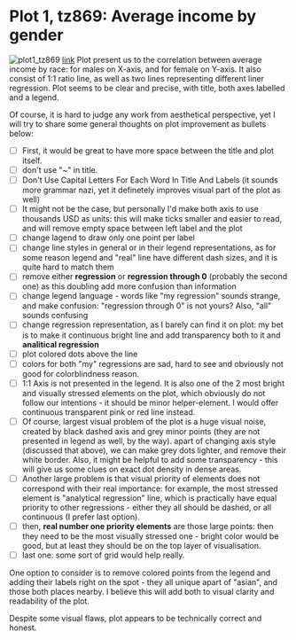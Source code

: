 Plot 1, tz869: Average income by gender
=======================================

![plot1_tz869](https://raw.githubusercontent.com/Tengf/PUI2015_tzheng/master/HW8/hw8.png)
[link](https://github.com/Tengf/PUI2015_tzheng/blob/master/HW8/hw8.png
)
Plot present us to the correlation between average income by race: for males on X-axis, and for female on Y-axis.
It also consist of 1:1 ratio line, as well as two lines representing different liner regression. Plot seems to be
clear and precise, with title, both axes labelled and a legend.

Of course, it is hard to judge any work from aesthetical perspective, yet I will try to share some general thoughts on plot improvement as bullets below:
- [ ] First, it would be great to have more space between the title and plot itself.
- [ ] don't use "~" in title.
- [ ] Don't Use Capital Letters For Each Word In Title And Labels (it sounds more grammar nazi, yet it definetely improves visual part of the plot as well)
- [ ] It might not be the case, but personally I'd make both axis to use thousands USD as units: this will make ticks smaller and easier to read, and will remove empty space between left label and the plot
- [ ] change lagend to draw only one point per label
- [ ] change line styles in general or in their legend representations, as for some reason legend and "real" line have different dash sizes, and it is quite hard to match them
- [ ] remove either **regression** or **regression through 0** (probably the second one) as this doubling add more confusion than information
- [ ] change legend language - words like "my regression" sounds strange, and make confusion: "regression through 0" is not yours? Also, "all" sounds confusing
- [ ] change regression representation, as I barely can find it on plot: my bet is to make it continuous bright line and add transparency both to it and **analitical regression**
- [ ] plot colored dots above the line
- [ ] colors for both "my" regressions are sad, hard to see and obviously not good for colorblindness reason.
- [ ] 1:1 Axis is not presented in the legend. It is also one of the 2 most bright and visually stressed elements on the plot, which obviously do not follow our intentions - it should be minor helper-element. I would offer continuous transparent pink or red line instead.
- [ ] Of course, largest visual problem of the plot is a huge visual noise, created by black dashed axis and grey minor points (they are not presented in legend as well, by the way). apart of changing axis style (discussed that above), we can make grey dots lighter, and remove their white border. Also, it might be helpful to add some transparency - this will give us some clues on exact dot density in dense areas.
- [ ] Another large problem is that visual priority of elements does not correspond with their real importance: for example, the most stressed element is "analytical regression" line, which is practically have equal priority to other regressions - either they all should be dashed, or all continuous (I prefer last option).
- [ ] then, **real  number one priority elements** are those large points: then they need to be the most visually stressed one - bright color would be good, but at least they should be on the top layer of visualisation.
- [ ] last one: some sort of grid would help really.

One option to consider is to remove colored points from the legend and adding their labels right on the spot - they all unique apart of "asian", and those both places nearby. I believe this will add both to visual clarity and readability of the plot.

Despite some visual flaws, plot appears to be technically correct and honest.
